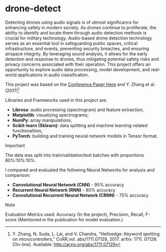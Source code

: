 # drone-detect

Detecting drones using audio signals is of utmost significance for enhancing safety in modern society. As drones continue to proliferate, the ability to identify and locate them through audio detection methods is crucial for military technology. Audio-based drone detection technology serves as an essential tool in safeguarding public spaces, critical infrastructure, and events, preventing security breaches, and ensuring airspace integrity. By leveraging sound analysis, it allows for the early detection and response to drones, thus mitigating potential safety risks and privacy concerns associated with their operation. This project offers an opportunity to explore audio data processing, model development, and real-world applications in audio classification.

This project was based on the [Conference Paper Here](https://www.researchgate.net/publication/332727775_Audio_Based_Drone_Detection_and_Identification_using_Deep_Learning) and Y. Zhang et al. (2017)[^1]

Libraries and Frameworks used in this project are:

* **Librosa**: audio processing (spectrogram) and feature extraction;
* **Matplotlib**: visualizing spectrograms;
* **NumPy**: array manipulations;
* **Scikit-learn (Sklearn)**: data splitting and machine learning-related functionalities;
* **PyTorch**: building and training neural network models in Tensor format.

>[!IMPORTANT]
> The data was split into train/validation/test batches with proportions 80%:10%:10%.

I compared and evaluated the following Neural Networks for analysis and comparison:

* **Convolutional Neural Network (CNN)** - 95% accuracy
* **Recurrent Neural Network (RNN)** - 80% accuracy
* **Convolutional Recurrent Neural Network (CRNN)** - 75% accuracy
  
>[!NOTE]
> Evaluation Metrics used: Accuracy (In the project), Precision, Recall, F-score (Mentioned in the publication for model evaluation.)

[^1]: Y. Zhang, N. Suda, L. Lai, and V. Chandra, “Helloedge: Keyword spotting on microcontrollers,” CoRR,vol. abs/1711.07128, 2017. arXiv: 1711. 07128. [On-line]. Available: http://arxiv.org/abs/1711.07128
